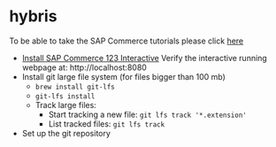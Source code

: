 # hybris

To be able to take the SAP Commerce tutorials please click [here](https://help.sap.com/viewer/3fb5dcdfe37f40edbac7098ed40442c0/1811/en-US/be491744fa904e058e4da45922c02e4c.html)

- [Install SAP Commerce 123 Interactive](https://help.sap.com/viewer/3fb5dcdfe37f40edbac7098ed40442c0/1811/en-US/bb7025b1150a43449f78fb6c9a41da4a.html)
  Verify the interactive running webpage at: http://localhost:8080
- Install git large file system (for files bigger than 100 mb)
  - `brew install git-lfs`
  - `git-lfs install`
  - Track large files:
    - Start tracking a new file: `git lfs track '*.extension'`
    - List tracked files: `git lfs track`
- Set up the git repository
